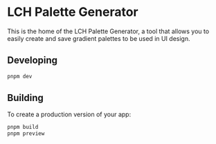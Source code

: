 # LCH Palette Generator

This is the home of the LCH Palette Generator, a tool that allows you to easily
create and save gradient palettes to be used in UI design.

## Developing

```bash
pnpm dev
```

## Building

To create a production version of your app:

```bash
pnpm build
pnpm preview
```
